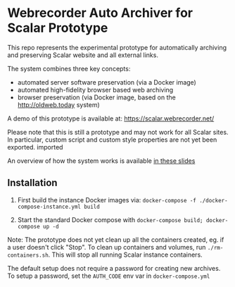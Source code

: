 # Webrecorder Auto Archiver for Scalar Prototype

This repo represents the experimental prototype for automatically archiving and preserving Scalar website and all external links.

The system combines three key concepts:
- automated server software preservation (via a Docker image)
- automated high-fidelity browser based web archiving
- browser preservation (via Docker image, based on the http://oldweb.today system)

A demo of this prototype is available at: https://scalar.webrecorder.net/

Please note that this is still a prototype and may not work for all Scalar sites. In particular, custom script
and custom style properties are not yet been exported. imported

An overview of how the system works is available [in these slides](https://docs.google.com/presentation/d/1_AoCavSoZRFZp6KNpRcYfhJe9am4XCJIWN26mP4Haro/edit#slide=id.g39f46cab1b_0_161)

## Installation

1. First build the instance Docker images via: `docker-compose -f ./docker-compose-instance.yml build`

2. Start the standard Docker compose with `docker-compose build; docker-compose up -d`

Note: The prototype does not yet clean up all the containers created, eg. if a user doesn't click "Stop".
To clean up containers and volumes, run `./rm-containers.sh`. This will stop all running Scalar instance containers.

The default setup does not require a password for creating new archives. To setup a password, set the `AUTH_CODE` env var in `docker-compose.yml`
